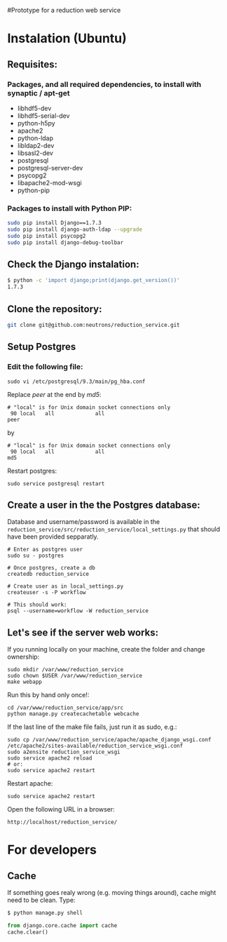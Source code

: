 #Prototype for a reduction web service

# Instalation (Ubuntu)

## Requisites:

### Packages, and all required dependencies, to install with synaptic / apt-get 
- libhdf5-dev
- libhdf5-serial-dev
- python-h5py
- apache2
- python-ldap
- libldap2-dev
- libsasl2-dev
- postgresql
- postgresql-server-dev
- psycopg2
- libapache2-mod-wsgi
- python-pip

### Packages to install with Python PIP:

```bash
sudo pip install Django==1.7.3
sudo pip install django-auth-ldap --upgrade
sudo pip install psycopg2
sudo pip install django-debug-toolbar
```

## Check the Django instalation:

```bash
$ python -c 'import django;print(django.get_version())'
1.7.3
```
## Clone the repository:
```bash
git clone git@github.com:neutrons/reduction_service.git
```

## Setup Postgres

### Edit the following file:
```
sudo vi /etc/postgresql/9.3/main/pg_hba.conf
```

Replace *peer* at the end by *md5*:

```
# "local" is for Unix domain socket connections only
 90 local   all             all                                     peer

```
by
```
# "local" is for Unix domain socket connections only
 90 local   all             all                                     md5

```
Restart postgres:
```
sudo service postgresql restart
```

## Create a user in the the Postgres database:

Database and username/password is available in the ```reduction_service/src/reduction_service/local_settings.py``` that should have been provided sepparatly.

```
# Enter as postgres user
sudo su - postgres

# Once postgres, create a db
createdb reduction_service

# Create user as in local_settings.py
createuser -s -P workflow

# This should work:
psql --username=workflow -W reduction_service

```

## Let's see if the server web works:

If you running locally on your machine, create the folder and change ownership:
```
sudo mkdir /var/www/reduction_service
sudo chown $USER /var/www/reduction_service
make webapp
```

Run this by hand only once!:
```
cd /var/www/reduction_service/app/src
python manage.py createcachetable webcache
```

If the last line of the make file fails, just run it as sudo, e.g.:
```
sudo cp /var/www/reduction_service/apache/apache_django_wsgi.conf  /etc/apache2/sites-available/reduction_service_wsgi.conf
sudo a2ensite reduction_service_wsgi
sudo service apache2 reload
# or:
sudo service apache2 restart
```

Restart apache:
```
sudo service apache2 restart
```

Open the following URL in a browser:
```
http://localhost/reduction_service/
```

# For developers

## Cache

If something goes realy wrong (e.g. moving things around), cache might need to be clean. Type:

```bash
$ python manage.py shell
```

```python
from django.core.cache import cache
cache.clear()
```

